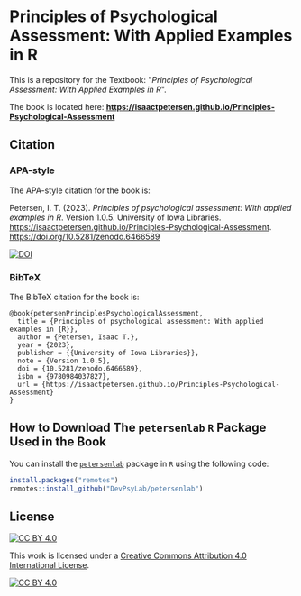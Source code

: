 
# Principles of Psychological Assessment: With Applied Examples in R

This is a repository for the Textbook: "*Principles of Psychological Assessment: With Applied Examples in R*".

The book is located here: **https://isaactpetersen.github.io/Principles-Psychological-Assessment**

## Citation

### APA-style

The APA-style citation for the book is:

Petersen, I. T. (2023). *Principles of psychological assessment: With applied examples in R*. Version 1.0.5. University of Iowa Libraries. https://isaactpetersen.github.io/Principles-Psychological-Assessment. https://doi.org/10.5281/zenodo.6466589

[![DOI](https://zenodo.org/badge/DOI/10.5281/zenodo.6466589.svg)](https://doi.org/10.5281/zenodo.6466589)

### BibTeX

The BibTeX citation for the book is:

```
@book{petersenPrinciplesPsychologicalAssessment,
  title = {Principles of psychological assessment: With applied examples in {R}},
  author = {Petersen, Isaac T.},
  year = {2023},
  publisher = {{University of Iowa Libraries}},
  note = {Version 1.0.5},
  doi = {10.5281/zenodo.6466589},
  isbn = {9780984037827},
  url = {https://isaactpetersen.github.io/Principles-Psychological-Assessment}
}
```

## How to Download The `petersenlab` `R` Package Used in the Book

You can install the [`petersenlab`](https://github.com/DevPsyLab/petersenlab) package in `R` using the following code:

```r
install.packages("remotes")
remotes::install_github("DevPsyLab/petersenlab")
```

## License

[![CC BY 4.0][cc-by-shield]][cc-by]

This work is licensed under a
[Creative Commons Attribution 4.0 International License][cc-by].

[![CC BY 4.0][cc-by-image]][cc-by]

[cc-by]: http://creativecommons.org/licenses/by/4.0/
[cc-by-image]: https://i.creativecommons.org/l/by/4.0/88x31.png
[cc-by-shield]: https://img.shields.io/badge/License-CC%20BY%204.0-lightgrey.svg
